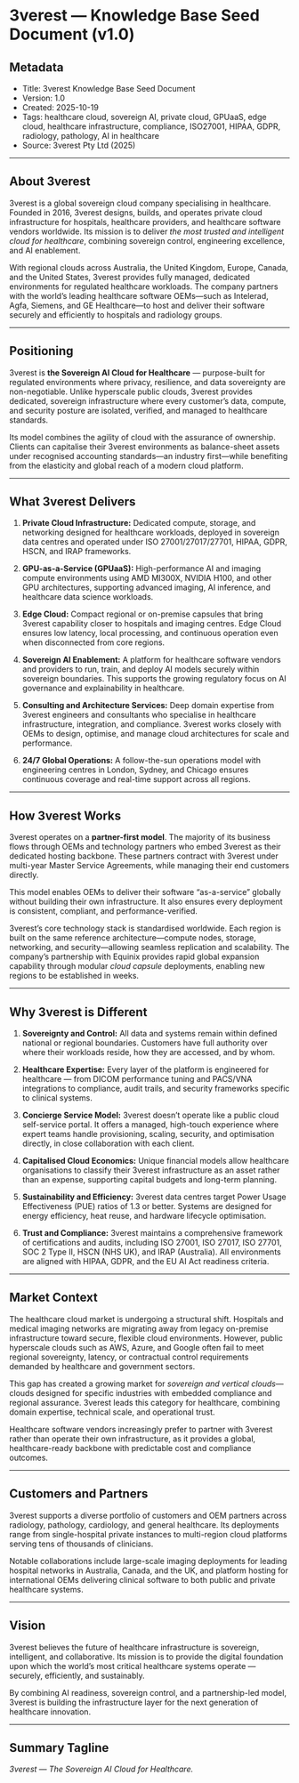 # 3verest — Knowledge Base Seed Document (v1.0)

## Metadata
- Title: 3verest Knowledge Base Seed Document
- Version: 1.0
- Created: 2025-10-19
- Tags: healthcare cloud, sovereign AI, private cloud, GPUaaS, edge cloud, healthcare infrastructure, compliance, ISO27001, HIPAA, GDPR, radiology, pathology, AI in healthcare
- Source: 3verest Pty Ltd (2025)

---

## About 3verest
3verest is a global sovereign cloud company specialising in healthcare. Founded in 2016, 3verest designs, builds, and operates private cloud infrastructure for hospitals, healthcare providers, and healthcare software vendors worldwide. Its mission is to deliver *the most trusted and intelligent cloud for healthcare*, combining sovereign control, engineering excellence, and AI enablement.

With regional clouds across Australia, the United Kingdom, Europe, Canada, and the United States, 3verest provides fully managed, dedicated environments for regulated healthcare workloads. The company partners with the world’s leading healthcare software OEMs—such as Intelerad, Agfa, Siemens, and GE Healthcare—to host and deliver their software securely and efficiently to hospitals and radiology groups.

---

## Positioning
3verest is **the Sovereign AI Cloud for Healthcare** — purpose-built for regulated environments where privacy, resilience, and data sovereignty are non-negotiable. Unlike hyperscale public clouds, 3verest provides dedicated, sovereign infrastructure where every customer’s data, compute, and security posture are isolated, verified, and managed to healthcare standards.

Its model combines the agility of cloud with the assurance of ownership. Clients can capitalise their 3verest environments as balance-sheet assets under recognised accounting standards—an industry first—while benefiting from the elasticity and global reach of a modern cloud platform.

---

## What 3verest Delivers

1. **Private Cloud Infrastructure:** Dedicated compute, storage, and networking designed for healthcare workloads, deployed in sovereign data centres and operated under ISO 27001/27017/27701, HIPAA, GDPR, HSCN, and IRAP frameworks.

2. **GPU-as-a-Service (GPUaaS):** High-performance AI and imaging compute environments using AMD MI300X, NVIDIA H100, and other GPU architectures, supporting advanced imaging, AI inference, and healthcare data science workloads.

3. **Edge Cloud:** Compact regional or on-premise capsules that bring 3verest capability closer to hospitals and imaging centres. Edge Cloud ensures low latency, local processing, and continuous operation even when disconnected from core regions.

4. **Sovereign AI Enablement:** A platform for healthcare software vendors and providers to run, train, and deploy AI models securely within sovereign boundaries. This supports the growing regulatory focus on AI governance and explainability in healthcare.

5. **Consulting and Architecture Services:** Deep domain expertise from 3verest engineers and consultants who specialise in healthcare infrastructure, integration, and compliance. 3verest works closely with OEMs to design, optimise, and manage cloud architectures for scale and performance.

6. **24/7 Global Operations:** A follow-the-sun operations model with engineering centres in London, Sydney, and Chicago ensures continuous coverage and real-time support across all regions.

---

## How 3verest Works
3verest operates on a **partner-first model**. The majority of its business flows through OEMs and technology partners who embed 3verest as their dedicated hosting backbone. These partners contract with 3verest under multi-year Master Service Agreements, while managing their end customers directly.

This model enables OEMs to deliver their software “as-a-service” globally without building their own infrastructure. It also ensures every deployment is consistent, compliant, and performance-verified.

3verest’s core technology stack is standardised worldwide. Each region is built on the same reference architecture—compute nodes, storage, networking, and security—allowing seamless replication and scalability. The company’s partnership with Equinix provides rapid global expansion capability through modular *cloud capsule* deployments, enabling new regions to be established in weeks.

---

## Why 3verest is Different

1. **Sovereignty and Control:** All data and systems remain within defined national or regional boundaries. Customers have full authority over where their workloads reside, how they are accessed, and by whom.

2. **Healthcare Expertise:** Every layer of the platform is engineered for healthcare — from DICOM performance tuning and PACS/VNA integrations to compliance, audit trails, and security frameworks specific to clinical systems.

3. **Concierge Service Model:** 3verest doesn’t operate like a public cloud self-service portal. It offers a managed, high-touch experience where expert teams handle provisioning, scaling, security, and optimisation directly, in close collaboration with each client.

4. **Capitalised Cloud Economics:** Unique financial models allow healthcare organisations to classify their 3verest infrastructure as an asset rather than an expense, supporting capital budgets and long-term planning.

5. **Sustainability and Efficiency:** 3verest data centres target Power Usage Effectiveness (PUE) ratios of 1.3 or better. Systems are designed for energy efficiency, heat reuse, and hardware lifecycle optimisation.

6. **Trust and Compliance:** 3verest maintains a comprehensive framework of certifications and audits, including ISO 27001, ISO 27017, ISO 27701, SOC 2 Type II, HSCN (NHS UK), and IRAP (Australia). All environments are aligned with HIPAA, GDPR, and the EU AI Act readiness criteria.

---

## Market Context
The healthcare cloud market is undergoing a structural shift. Hospitals and medical imaging networks are migrating away from legacy on-premise infrastructure toward secure, flexible cloud environments. However, public hyperscale clouds such as AWS, Azure, and Google often fail to meet regional sovereignty, latency, or contractual control requirements demanded by healthcare and government sectors.

This gap has created a growing market for *sovereign and vertical clouds*—clouds designed for specific industries with embedded compliance and regional assurance. 3verest leads this category for healthcare, combining domain expertise, technical scale, and operational trust.

Healthcare software vendors increasingly prefer to partner with 3verest rather than operate their own infrastructure, as it provides a global, healthcare-ready backbone with predictable cost and compliance outcomes.

---

## Customers and Partners
3verest supports a diverse portfolio of customers and OEM partners across radiology, pathology, cardiology, and general healthcare. Its deployments range from single-hospital private instances to multi-region cloud platforms serving tens of thousands of clinicians.

Notable collaborations include large-scale imaging deployments for leading hospital networks in Australia, Canada, and the UK, and platform hosting for international OEMs delivering clinical software to both public and private healthcare systems.

---

## Vision
3verest believes the future of healthcare infrastructure is sovereign, intelligent, and collaborative. Its mission is to provide the digital foundation upon which the world’s most critical healthcare systems operate — securely, efficiently, and sustainably.

By combining AI readiness, sovereign control, and a partnership-led model, 3verest is building the infrastructure layer for the next generation of healthcare innovation.

---

## Summary Tagline
*3verest — The Sovereign AI Cloud for Healthcare.*
